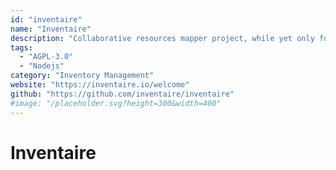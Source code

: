 ```yaml
---
id: "inventaire"
name: "Inventaire"
description: "Collaborative resources mapper project, while yet only focused on exploring books mapping with wikidata and ISBNs."
tags:
  - "AGPL-3.0"
  - "Nodejs"
category: "Inventory Management"
website: "https://inventaire.io/welcome"
github: "https://github.com/inventaire/inventaire"
#image: "/placeholder.svg?height=300&width=400"
---
```


# Inventaire
